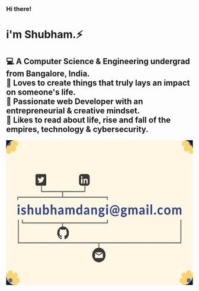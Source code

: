 ### Hi there! 
<h1>i'm Shubham.⚡ </h1>
<h2>&#x1F4BB; A Computer Science & Engineering undergrad from Bangalore, India.<br>
&#x1F499; Loves to create things that truly lays an impact on someone's life.<br>
&#x1F308; Passionate web Developer with an entrepreneurial & creative mindset.<br>
&#x1F4D6; Likes to read about life, rise and fall of the empires, technology & cybersecurity.</h2>
<div align="center">
  <img src="banner-readme.jpg" style="width:580px;height:390px">
  </div>

<!--
**technoshubham/technoshubham** is a ✨ _special_ ✨ repository because its `README.md` (this file) appears on your GitHub profile.

Here are some ideas to get you started:

- 🔭 I’m currently working on ...
- 🌱 I’m currently learning ...
- 👯 I’m looking to collaborate on ...
- 🤔 I’m looking for help with ...
- 💬 Ask me about ...
- 📫 How to reach me: ...
- 😄 Pronouns: ...
- ⚡ Fun fact: ...
-->
